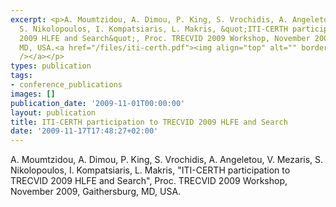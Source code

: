 ```yaml
---
excerpt: <p>A. Moumtzidou, A. Dimou, P. King, S. Vrochidis, A. Angeletou, V. Mezaris,
  S. Nikolopoulos, I. Kompatsiaris, L. Makris, &quot;ITI-CERTH participation to TRECVID
  2009 HLFE and Search&quot;, Proc. TRECVID 2009 Workshop, November 2009, Gaithersburg,
  MD, USA.<a href="/files/iti-certh.pdf"><img align="top" alt="" border="0" src="/files/pdf/pdf.png"
  /></a></p>
types: publication
tags:
- conference_publications
images: []
publication_date: '2009-11-01T00:00:00'
layout: publication
title: ITI-CERTH participation to TRECVID 2009 HLFE and Search
date: '2009-11-17T17:48:27+02:00'
---
```

<p>A. Moumtzidou, A. Dimou, P. King, S. Vrochidis, A. Angeletou, V. Mezaris, S. Nikolopoulos, I. Kompatsiaris, L. Makris, &quot;ITI-CERTH participation to TRECVID 2009 HLFE and Search&quot;, Proc. TRECVID 2009 Workshop, November 2009, Gaithersburg, MD, USA.<a href="/files/iti-certh.pdf"><img align="top" alt="" border="0" src="/files/pdf/pdf.png" /></a></p>
